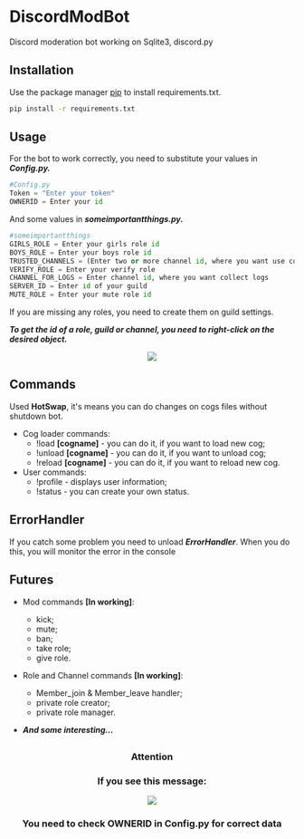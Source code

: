 # DiscordModBot

Discord moderation bot working on Sqlite3, discord.py

## Installation

Use the package manager [pip](https://pip.pypa.io/en/stable/) to install requirements.txt.

```bash
pip install -r requirements.txt
```

## Usage
For the bot to work correctly, you need to substitute your values ​​in ***Config.py.***   

```python
#Config.py
Token = "Enter your token"
OWNERID = Enter your id
```     

And some values in ***someimportantthings.py.*** 
    
```python
#someimportantthings
GIRLS_ROLE = Enter your girls role id
BOYS_ROLE = Enter your boys role id
TRUSTED_CHANNELS = (Enter two or more channel id, where you want use commands)
VERIFY_ROLE = Enter your verify role
CHANNEL_FOR_LOGS = Enter channel id, where you want collect logs
SERVER_ID = Enter id of your guild
MUTE_ROLE = Enter your mute role id
```    
If you are missing any roles, you need to create them on guild settings.

***To get the id of a role, guild or channel, you need to right-click on the desired object.***

<p align="center">
  <img src="https://cdn.discordapp.com/attachments/930560944835293214/930901516129275975/unknown.png"/>
</p>

## Commands
Used **HotSwap**, it's means you can do changes on cogs files without shutdown bot.    ​
* Cog loader commands:    
  * !load **[cogname]** - you can do it, if you want to load new  cog;    
  * !unload **[cogname]** - you can do it, if you want to unload cog;    
  *  !reload **[cogname]** - you can do it, if you want to reload new  cog.
* User commands:    
  * !profile - displays user information;    
  * !status - you can create your own status.

## ErrorHandler
If you catch some problem you need to unload ***ErrorHandler***. When you do this, you will monitor the error in the console

## Futures
* Mod commands **[In working]**:
  * kick;
  * mute;
  * ban;
  * take role; 
  * give role.

* Role and Channel commands **[In working]**:
  * Member_join & Member_leave handler;
  * private role creator;
  * private role manager.

* ***And some interesting...***
## <blank>
<h3><p align="center">Attention</p></h3>
<h3><p align="center">If you see this message:</p></h3>
<p align="center">
  <img src="https://cdn.discordapp.com/attachments/930134889225912323/930906569355427870/unknown.png"/>
</p>
<h3><p align="center">You need to check OWNERID in Config.py for correct data</p></h3>
